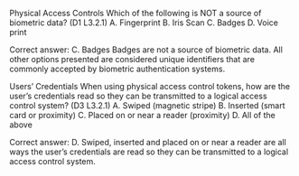 Physical Access Controls
Which of the following is NOT a source of biometric data? (D1 L3.2.1)
 A. Fingerprint
 B. Iris Scan
 C. Badges
 D. Voice print
 
Correct answer: C. Badges
Badges are not a source of biometric data. All other options presented are considered unique identifiers that are commonly accepted by biometric authentication systems.


Users’ Credentials
When using physical access control tokens, how are the user’s credentials read so they can be transmitted to a logical access control system? (D3 L3.2.1)
 A. Swiped (magnetic stripe)
 B. Inserted (smart card or proximity)
 C. Placed on or near a reader (proximity)
 D. All of the above
 
Correct answer: D.
Swiped, inserted and placed on or near a reader are all ways the user’s credentials are read so they can be transmitted to a logical access control system.